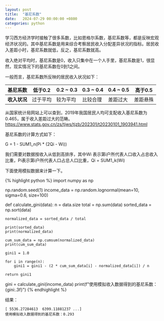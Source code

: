 ```yaml
---
layout: post
title:  "基尼系数"
date:   2024-07-29 00:00:00 +0800
categories: python
---
```


学习西方经济学时接触了很多系数，比如恩格尔系数，基尼系数等，都是反映宏观经济状况的。其中基尼系数是用来综合考察居民收入分配差异状况的指标。居民收入差距小时，基尼系数就低，反之，基尼系数就高。

收入绝对平均时，基尼系数是0，收入只集中在一个人手里，基尼系数是1，很显然，现实情况下的基尼系数在0到1之间。 

一般而言，基尼系数所反映的居民收入状况如下：

| 基尼系数 | 低于0.2 | 0.2 ~ 0.3 | 0.3 ~ 0.4 | 0.4 ~ 0.5 | 高于0.5 | 
| ---- | ---- | ---- | ---- | ---- | ---- |
| **收入状况** | 过于平均 | 较为平均 | 比较合理 | 差距过大 | 差距悬殊 |


从国家统计局网站上可以查到，2019年我国居民人均可支配收入基尼系数为0.465，属于收入差距过大的范畴。
https://www.stats.gov.cn/zs/tjws/tjzb/202301/t20230101_1903941.html


基尼系数的计算方式如下： 

G = 1 - SUM1_n(Pi * (2Qi - Wi))

我们需要对数据按收入从低到高排序，其中Wi 表示第i户所代表人口收入占总收入比重，Pi表示第i户所代表人口占总人口比重，Qi = SUM1_k(Wi)

下面使用模拟数据来计算一下。 


{% highlight python %}
import numpy as np

np.random.seed(1)
income_data = np.random.lognormal(mean=10, sigma=0.6, size=100)

def calculate_gini(data):
    n = data.size
    total = np.sum(data)
    sorted_data = np.sort(data)
    
    normalized_data = sorted_data / total  
    
    print(sorted_data)
    print(normalized_data)
    
    cum_sum_data = np.cumsum(normalized_data)
    print(cum_sum_data)

    gini1 = 1.0
  
    for i in range(n): 
        gini1 = gini1 - (2 * cum_sum_data[i] - normalized_data[i]) / n 

    return gini1


gini = calculate_gini(income_data)
print(f"使用模拟收入数据得到的基尼系数：{gini:.3f}")
{% endhighlight %}

结果： 
```
[ 5536.27284613  6399.11881237 ...]
使用模拟收入数据得到的基尼系数：0.293
```

